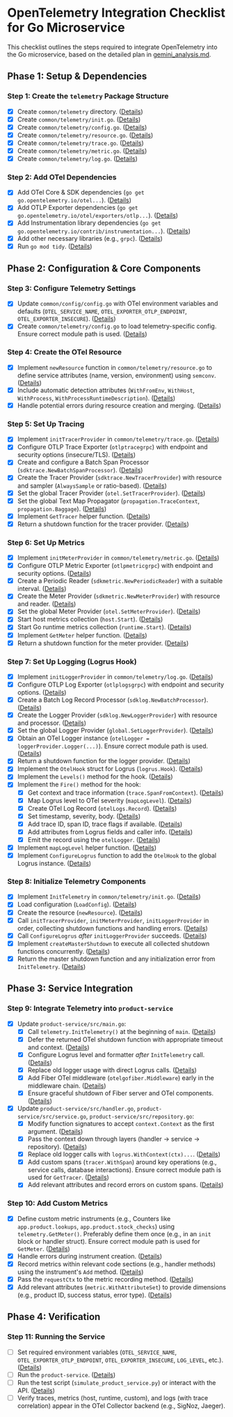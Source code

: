 # OpenTelemetry Integration Checklist for Go Microservice

This checklist outlines the steps required to integrate OpenTelemetry into the Go microservice, based on the detailed plan in [gemini_analysis.md](gemini_analysis.md).

## Phase 1: Setup & Dependencies

### Step 1: Create the `telemetry` Package Structure
*   [x] Create `common/telemetry` directory. ([Details](gemini_analysis.md#step-1-create-the-telemetry-package-structure))
*   [x] Create `common/telemetry/init.go`. ([Details](gemini_analysis.md#step-1-create-the-telemetry-package-structure))
*   [x] Create `common/telemetry/config.go`. ([Details](gemini_analysis.md#step-1-create-the-telemetry-package-structure))
*   [x] Create `common/telemetry/resource.go`. ([Details](gemini_analysis.md#step-1-create-the-telemetry-package-structure))
*   [x] Create `common/telemetry/trace.go`. ([Details](gemini_analysis.md#step-1-create-the-telemetry-package-structure))
*   [x] Create `common/telemetry/metric.go`. ([Details](gemini_analysis.md#step-1-create-the-telemetry-package-structure))
*   [x] Create `common/telemetry/log.go`. ([Details](gemini_analysis.md#step-1-create-the-telemetry-package-structure))

### Step 2: Add OTel Dependencies
*   [x] Add OTel Core & SDK dependencies (`go get go.opentelemetry.io/otel...`). ([Details](gemini_analysis.md#step-2-add-otel-dependencies))
*   [x] Add OTLP Exporter dependencies (`go get go.opentelemetry.io/otel/exporters/otlp...`). ([Details](gemini_analysis.md#step-2-add-otel-dependencies))
*   [x] Add Instrumentation library dependencies (`go get go.opentelemetry.io/contrib/instrumentation...`). ([Details](gemini_analysis.md#step-2-add-otel-dependencies))
*   [x] Add other necessary libraries (e.g., `grpc`). ([Details](gemini_analysis.md#step-2-add-otel-dependencies))
*   [x] Run `go mod tidy`. ([Details](gemini_analysis.md#step-2-add-otel-dependencies))

## Phase 2: Configuration & Core Components

### Step 3: Configure Telemetry Settings
*   [x] Update `common/config/config.go` with OTel environment variables and defaults (`OTEL_SERVICE_NAME`, `OTEL_EXPORTER_OTLP_ENDPOINT`, `OTEL_EXPORTER_INSECURE`). ([Details](gemini_analysis.md#step-3-configure-telemetry-settings))
*   [x] Create `common/telemetry/config.go` to load telemetry-specific config. Ensure correct module path is used. ([Details](gemini_analysis.md#step-3-configure-telemetry-settings))

### Step 4: Create the OTel Resource
*   [x] Implement `newResource` function in `common/telemetry/resource.go` to define service attributes (name, version, environment) using `semconv`. ([Details](gemini_analysis.md#step-4-create-the-otel-resource))
*   [x] Include automatic detection attributes (`WithFromEnv`, `WithHost`, `WithProcess`, `WithProcessRuntimeDescription`). ([Details](gemini_analysis.md#step-4-create-the-otel-resource))
*   [x] Handle potential errors during resource creation and merging. ([Details](gemini_analysis.md#step-4-create-the-otel-resource))

### Step 5: Set Up Tracing
*   [x] Implement `initTracerProvider` in `common/telemetry/trace.go`. ([Details](gemini_analysis.md#step-5-set-up-tracing))
*   [x] Configure OTLP Trace Exporter (`otlptracegrpc`) with endpoint and security options (insecure/TLS). ([Details](gemini_analysis.md#step-5-set-up-tracing))
*   [x] Create and configure a Batch Span Processor (`sdktrace.NewBatchSpanProcessor`). ([Details](gemini_analysis.md#step-5-set-up-tracing))
*   [x] Create the Tracer Provider (`sdktrace.NewTracerProvider`) with resource and sampler (`AlwaysSample` or ratio-based). ([Details](gemini_analysis.md#step-5-set-up-tracing))
*   [x] Set the global Tracer Provider (`otel.SetTracerProvider`). ([Details](gemini_analysis.md#step-5-set-up-tracing))
*   [x] Set the global Text Map Propagator (`propagation.TraceContext`, `propagation.Baggage`). ([Details](gemini_analysis.md#step-5-set-up-tracing))
*   [x] Implement `GetTracer` helper function. ([Details](gemini_analysis.md#step-5-set-up-tracing))
*   [x] Return a shutdown function for the tracer provider. ([Details](gemini_analysis.md#step-5-set-up-tracing))

### Step 6: Set Up Metrics
*   [x] Implement `initMeterProvider` in `common/telemetry/metric.go`. ([Details](gemini_analysis.md#step-6-set-up-metrics))
*   [x] Configure OTLP Metric Exporter (`otlpmetricgrpc`) with endpoint and security options. ([Details](gemini_analysis.md#step-6-set-up-metrics))
*   [x] Create a Periodic Reader (`sdkmetric.NewPeriodicReader`) with a suitable interval. ([Details](gemini_analysis.md#step-6-set-up-metrics))
*   [x] Create the Meter Provider (`sdkmetric.NewMeterProvider`) with resource and reader. ([Details](gemini_analysis.md#step-6-set-up-metrics))
*   [x] Set the global Meter Provider (`otel.SetMeterProvider`). ([Details](gemini_analysis.md#step-6-set-up-metrics))
*   [x] Start host metrics collection (`host.Start`). ([Details](gemini_analysis.md#step-6-set-up-metrics))
*   [x] Start Go runtime metrics collection (`runtime.Start`). ([Details](gemini_analysis.md#step-6-set-up-metrics))
*   [x] Implement `GetMeter` helper function. ([Details](gemini_analysis.md#step-6-set-up-metrics))
*   [x] Return a shutdown function for the meter provider. ([Details](gemini_analysis.md#step-6-set-up-metrics))

### Step 7: Set Up Logging (Logrus Hook)
*   [x] Implement `initLoggerProvider` in `common/telemetry/log.go`. ([Details](gemini_analysis.md#step-7-set-up-logging-logrus-hook))
*   [x] Configure OTLP Log Exporter (`otlplogsgrpc`) with endpoint and security options. ([Details](gemini_analysis.md#step-7-set-up-logging-logrus-hook))
*   [x] Create a Batch Log Record Processor (`sdklog.NewBatchProcessor`). ([Details](gemini_analysis.md#step-7-set-up-logging-logrus-hook))
*   [x] Create the Logger Provider (`sdklog.NewLoggerProvider`) with resource and processor. ([Details](gemini_analysis.md#step-7-set-up-logging-logrus-hook))
*   [x] Set the global Logger Provider (`global.SetLoggerProvider`). ([Details](gemini_analysis.md#step-7-set-up-logging-logrus-hook))
*   [x] Obtain an OTel Logger instance (`otelLogger = loggerProvider.Logger(...)`). Ensure correct module path is used. ([Details](gemini_analysis.md#step-7-set-up-logging-logrus-hook))
*   [x] Return a shutdown function for the logger provider. ([Details](gemini_analysis.md#step-7-set-up-logging-logrus-hook))
*   [x] Implement the `OtelHook` struct for Logrus (`logrus.Hook`). ([Details](gemini_analysis.md#step-7-set-up-logging-logrus-hook))
*   [x] Implement the `Levels()` method for the hook. ([Details](gemini_analysis.md#step-7-set-up-logging-logrus-hook))
*   [x] Implement the `Fire()` method for the hook:
    *   [x] Get context and trace information (`trace.SpanFromContext`). ([Details](gemini_analysis.md#step-7-set-up-logging-logrus-hook))
    *   [x] Map Logrus level to OTel severity (`mapLogLevel`). ([Details](gemini_analysis.md#step-7-set-up-logging-logrus-hook))
    *   [x] Create OTel Log Record (`otelLogs.Record`). ([Details](gemini_analysis.md#step-7-set-up-logging-logrus-hook))
    *   [x] Set timestamp, severity, body. ([Details](gemini_analysis.md#step-7-set-up-logging-logrus-hook))
    *   [x] Add trace ID, span ID, trace flags if available. ([Details](gemini_analysis.md#step-7-set-up-logging-logrus-hook))
    *   [x] Add attributes from Logrus fields and caller info. ([Details](gemini_analysis.md#step-7-set-up-logging-logrus-hook))
    *   [x] Emit the record using the `otelLogger`. ([Details](gemini_analysis.md#step-7-set-up-logging-logrus-hook))
*   [x] Implement `mapLogLevel` helper function. ([Details](gemini_analysis.md#step-7-set-up-logging-logrus-hook))
*   [x] Implement `ConfigureLogrus` function to add the `OtelHook` to the global Logrus instance. ([Details](gemini_analysis.md#step-7-set-up-logging-logrus-hook))

### Step 8: Initialize Telemetry Components
*   [x] Implement `InitTelemetry` in `common/telemetry/init.go`. ([Details](gemini_analysis.md#step-8-initialize-telemetry-components))
*   [x] Load configuration (`LoadConfig`). ([Details](gemini_analysis.md#step-8-initialize-telemetry-components))
*   [x] Create the resource (`newResource`). ([Details](gemini_analysis.md#step-8-initialize-telemetry-components))
*   [x] Call `initTracerProvider`, `initMeterProvider`, `initLoggerProvider` in order, collecting shutdown functions and handling errors. ([Details](gemini_analysis.md#step-8-initialize-telemetry-components))
*   [x] Call `ConfigureLogrus` *after* `initLoggerProvider` succeeds. ([Details](gemini_analysis.md#step-8-initialize-telemetry-components))
*   [x] Implement `createMasterShutdown` to execute all collected shutdown functions concurrently. ([Details](gemini_analysis.md#step-8-initialize-telemetry-components))
*   [x] Return the master shutdown function and any initialization error from `InitTelemetry`. ([Details](gemini_analysis.md#step-8-initialize-telemetry-components))

## Phase 3: Service Integration

### Step 9: Integrate Telemetry into `product-service`
*   [x] Update `product-service/src/main.go`:
    *   [x] Call `telemetry.InitTelemetry()` at the beginning of `main`. ([Details](gemini_analysis.md#step-9-integrate-telemetry-into-product-service))
    *   [x] Defer the returned OTel shutdown function with appropriate timeout and context. ([Details](gemini_analysis.md#step-9-integrate-telemetry-into-product-service))
    *   [x] Configure Logrus level and formatter *after* `InitTelemetry` call. ([Details](gemini_analysis.md#step-9-integrate-telemetry-into-product-service))
    *   [x] Replace old logger usage with direct Logrus calls. ([Details](gemini_analysis.md#step-9-integrate-telemetry-into-product-service))
    *   [x] Add Fiber OTel middleware (`otelgofiber.Middleware`) early in the middleware chain. ([Details](gemini_analysis.md#step-9-integrate-telemetry-into-product-service))
    *   [x] Ensure graceful shutdown of Fiber server and OTel components. ([Details](gemini_analysis.md#step-9-integrate-telemetry-into-product-service))
*   [x] Update `product-service/src/handler.go`, `product-service/src/service.go`, `product-service/src/repository.go`:
    *   [x] Modify function signatures to accept `context.Context` as the first argument. ([Details](gemini_analysis.md#step-9-integrate-telemetry-into-product-service))
    *   [x] Pass the context down through layers (handler -> service -> repository). ([Details](gemini_analysis.md#step-9-integrate-telemetry-into-product-service))
    *   [x] Replace old logger calls with `logrus.WithContext(ctx)...`. ([Details](gemini_analysis.md#step-9-integrate-telemetry-into-product-service))
    *   [x] Add custom spans (`tracer.WithSpan`) around key operations (e.g., service calls, database interactions). Ensure correct module path is used for `GetTracer`. ([Details](gemini_analysis.md#step-9-integrate-telemetry-into-product-service))
    *   [x] Add relevant attributes and record errors on custom spans. ([Details](gemini_analysis.md#step-9-integrate-telemetry-into-product-service))

### Step 10: Add Custom Metrics
*   [x] Define custom metric instruments (e.g., Counters like `app.product.lookups`, `app.product.stock_checks`) using `telemetry.GetMeter()`. Preferably define them once (e.g., in an `init` block or handler struct). Ensure correct module path is used for `GetMeter`. ([Details](gemini_analysis.md#step-10-add-custom-metrics))
*   [x] Handle errors during instrument creation. ([Details](gemini_analysis.md#step-10-add-custom-metrics))
*   [x] Record metrics within relevant code sections (e.g., handler methods) using the instrument's `Add` method. ([Details](gemini_analysis.md#step-10-add-custom-metrics))
*   [x] Pass the `requestCtx` to the metric recording method. ([Details](gemini_analysis.md#step-10-add-custom-metrics))
*   [x] Add relevant attributes (`metric.WithAttributeSet`) to provide dimensions (e.g., product ID, success status, error type). ([Details](gemini_analysis.md#step-10-add-custom-metrics))

## Phase 4: Verification

### Step 11: Running the Service
*   [ ] Set required environment variables (`OTEL_SERVICE_NAME`, `OTEL_EXPORTER_OTLP_ENDPOINT`, `OTEL_EXPORTER_INSECURE`, `LOG_LEVEL`, etc.). ([Details](gemini_analysis.md#step-11-running-the-service))
*   [ ] Run the `product-service`. ([Details](gemini_analysis.md#step-11-running-the-service))
*   [ ] Run the test script (`simulate_product_service.py`) or interact with the API. ([Details](gemini_analysis.md#step-11-running-the-service))
*   [ ] Verify traces, metrics (host, runtime, custom), and logs (with trace correlation) appear in the OTel Collector backend (e.g., SigNoz, Jaeger). 